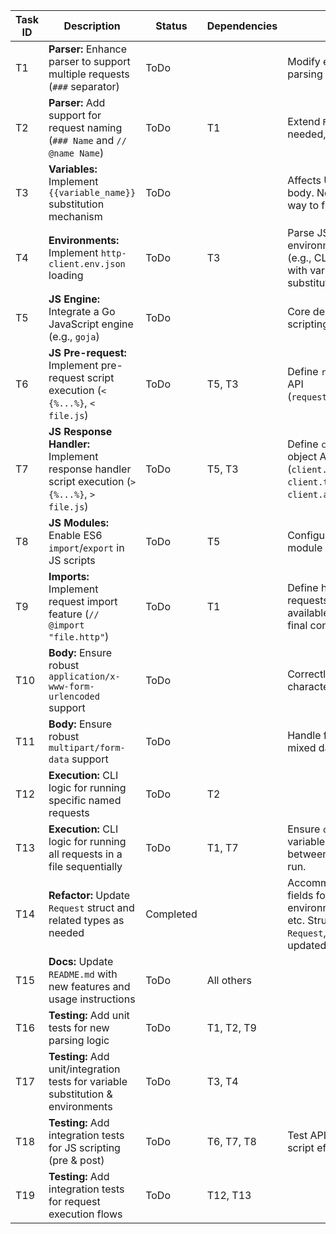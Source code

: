 | Task ID | Description                                                                 | Status | Dependencies | Notes                                                                                                |
|---------|-----------------------------------------------------------------------------|--------|--------------|------------------------------------------------------------------------------------------------------|
| T1      | **Parser:** Enhance parser to support multiple requests (`###` separator)     | ToDo   |              | Modify existing file parsing logic.                                                                    |
| T2      | **Parser:** Add support for request naming (`### Name` and `// @name Name`)   | ToDo   | T1           | Extend `Request` struct if needed, update parsing.                                                   |
| T3      | **Variables:** Implement `{{variable_name}}` substitution mechanism         | ToDo   |              | Affects URL, headers, body. Needs a robust way to find and replace.                                  |
| T4      | **Environments:** Implement `http-client.env.json` loading                  | ToDo   | T3           | Parse JSON, allow environment selection (e.g., CLI flag), integrate with variable substitution.        |
| T5      | **JS Engine:** Integrate a Go JavaScript engine (e.g., `goja`)              | ToDo   |              | Core dependency for scripting.                                                                       |
| T6      | **JS Pre-request:** Implement pre-request script execution (`< {%...%}`, `< file.js`) | ToDo   | T5, T3       | Define `request` object API (`request.variables.set`).                                               |
| T7      | **JS Response Handler:** Implement response handler script execution (`> {%...%}`, `> file.js`) | ToDo   | T5, T3       | Define `client` & `response` object APIs (`client.global.set`, `client.test`, `client.assert`, etc.). |
| T8      | **JS Modules:** Enable ES6 `import`/`export` in JS scripts                  | ToDo   | T5           | Configure JS engine for module support.                                                              |
| T9      | **Imports:** Implement request import feature (`// @import "file.http"`)    | ToDo   | T1           | Define how imported requests are made available. Syntax needs final confirmation.                    |
| T10     | **Body:** Ensure robust `application/x-www-form-urlencoded` support         | ToDo   |              | Correctly encode special characters.                                                                 |
| T11     | **Body:** Ensure robust `multipart/form-data` support                       | ToDo   |              | Handle file uploads and mixed data parts.                                                            |
| T12     | **Execution:** CLI logic for running specific named requests                | ToDo   | T2           |                                                                                                      |
| T13     | **Execution:** CLI logic for running all requests in a file sequentially    | ToDo   | T1, T7       | Ensure `client.global` variables persist between requests in a run.                                  |
| T14     | **Refactor:** Update `Request` struct and related types as needed           | Completed |              | Accommodate new fields for scripts, environment context, etc. Structs `Script`, `Request`, `ParsedFile` updated. |
| T15     | **Docs:** Update `README.md` with new features and usage instructions       | ToDo   | All others   |                                                                                                      |
| T16     | **Testing:** Add unit tests for new parsing logic                           | ToDo   | T1, T2, T9   |                                                                                                      |
| T17     | **Testing:** Add unit/integration tests for variable substitution & environments | ToDo   | T3, T4       |                                                                                                      |
| T18     | **Testing:** Add integration tests for JS scripting (pre & post)            | ToDo   | T6, T7, T8   | Test API contracts and script effects.                                                               |
| T19     | **Testing:** Add integration tests for request execution flows              | ToDo   | T12, T13     |                                                                                                      |

